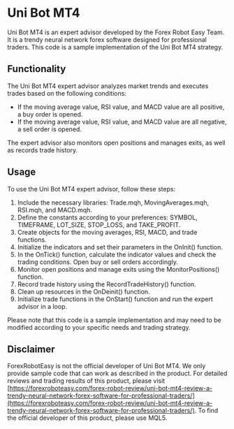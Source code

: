 # Uni Bot MT4

Uni Bot MT4 is an expert advisor developed by the Forex Robot Easy Team. It is a trendy neural network forex software designed for professional traders. This code is a sample implementation of the Uni Bot MT4 strategy.

## Functionality

The Uni Bot MT4 expert advisor analyzes market trends and executes trades based on the following conditions:

- If the moving average value, RSI value, and MACD value are all positive, a buy order is opened.
- If the moving average value, RSI value, and MACD value are all negative, a sell order is opened.

The expert advisor also monitors open positions and manages exits, as well as records trade history.

## Usage

To use the Uni Bot MT4 expert advisor, follow these steps:

1. Include the necessary libraries: Trade.mqh, MovingAverages.mqh, RSI.mqh, and MACD.mqh.
2. Define the constants according to your preferences: SYMBOL, TIMEFRAME, LOT_SIZE, STOP_LOSS, and TAKE_PROFIT.
3. Create objects for the moving averages, RSI, MACD, and trade functions.
4. Initialize the indicators and set their parameters in the OnInit() function.
5. In the OnTick() function, calculate the indicator values and check the trading conditions. Open buy or sell orders accordingly.
6. Monitor open positions and manage exits using the MonitorPositions() function.
7. Record trade history using the RecordTradeHistory() function.
8. Clean up resources in the OnDeinit() function.
9. Initialize trade functions in the OnStart() function and run the expert advisor in a loop.

Please note that this code is a sample implementation and may need to be modified according to your specific needs and trading strategy.

## Disclaimer

ForexRobotEasy is not the official developer of Uni Bot MT4. We only provide sample code that can work as described in the product. For detailed reviews and trading results of this product, please visit [https://forexroboteasy.com/forex-robot-review/uni-bot-mt4-review-a-trendy-neural-network-forex-software-for-professional-traders/](https://forexroboteasy.com/forex-robot-review/uni-bot-mt4-review-a-trendy-neural-network-forex-software-for-professional-traders/). To find the official developer of this product, please use MQL5.
